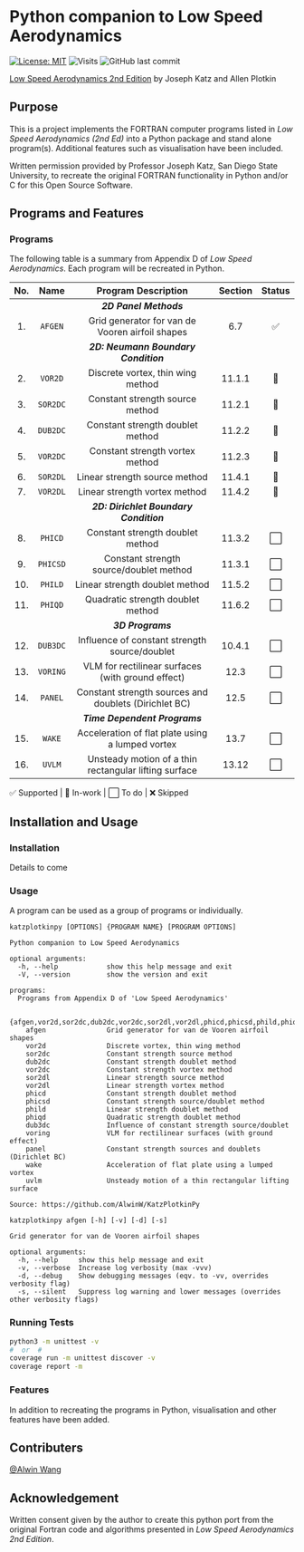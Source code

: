 # Python companion to Low Speed Aerodynamics

[![License: MIT](https://img.shields.io/badge/License-MIT-yellow?style=flat-square)](https://opensource.org/licenses/MIT)
![Visits](https://badges.pufler.dev/visits/alwinw/katzplotkinpy?style=flat-square&label=visits)
![GitHub last commit](https://img.shields.io/github/last-commit/alwinw/katzplotkinpy?style=flat-square)

[Low Speed Aerodynamics 2nd Edition](https://www.amazon.com/Low-Speed-Aerodynamics-Second-Cambridge-Aerospace/dp/0521665523) by Joseph Katz and Allen Plotkin

## Purpose

This is a project implements the FORTRAN computer programs listed in *Low Speed Aerodynamics (2nd Ed)* into a Python package and stand alone program(s). Additional features such as visualisation have been included.

Written permission provided by Professor Joseph Katz, San Diego State University, to recreate the original FORTRAN functionality in Python and/or C for this Open Source Software.

## Programs and Features

### Programs

The following table is a summary from Appendix D of *Low Speed Aerodynamics*. Each program will be recreated in Python.

|  No.  |   Name   |                  Program Description                  | Section | Status |
| :---: | :------: | :---------------------------------------------------: | :-----: | :----: |
|       |          |                **_2D Panel Methods_**                 |         |        |
|  1.   | `AFGEN`  |    Grid generator for van de Vooren airfoil shapes    |   6.7   |   ✅    |
|       |          |         **_2D: Neumann Boundary Condition_**          |         |        |
|  2.   | `VOR2D`  |           Discrete vortex, thin wing method           | 11.1.1  |   🔄    |
|  3.   | `SOR2DC` |            Constant strength source method            | 11.2.1  |   🔄    |
|  4.   | `DUB2DC` |           Constant strength doublet method            | 11.2.2  |   🔄    |
|  5.   | `VOR2DC` |            Constant strength vortex method            | 11.2.3  |   🔄    |
|  6.   | `SOR2DL` |             Linear strength source method             | 11.4.1  |   🔄    |
|  7.   | `VOR2DL` |             Linear strength vortex method             | 11.4.2  |   🔄    |
|       |          |        **_2D: Dirichlet Boundary Condition_**         |         |        |
|  8.   | `PHICD`  |           Constant strength doublet method            | 11.3.2  |   ⬜    |
|  9.   | `PHICSD` |        Constant strength source/doublet method        | 11.3.1  |   ⬜    |
|  10.  | `PHILD`  |            Linear strength doublet method             | 11.5.2  |   ⬜    |
|  11.  | `PHIQD`  |           Quadratic strength doublet method           | 11.6.2  |   ⬜    |
|       |          |                   **_3D Programs_**                   |         |        |
|  12.  | `DUB3DC` |     Influence of constant strength source/doublet     | 10.4.1  |   ⬜    |
|  13.  | `VORING` |   VLM for rectilinear surfaces (with ground effect)   |  12.3   |   ⬜    |
|  14.  | `PANEL`  | Constant strength sources and doublets (Dirichlet BC) |  12.5   |   ⬜    |
|       |          |             **_Time Dependent Programs_**             |         |        |
|  15.  |  `WAKE`  |   Acceleration of flat plate using a lumped vortex    |  13.7   |   ⬜    |
|  16.  |  `UVLM`  | Unsteady motion of a thin rectangular lifting surface |  13.12  |   ⬜    |

✅ Supported | 🔄 In-work | ⬜ To do | ❌ Skipped

## Installation and Usage

### Installation

Details to come

### Usage

A program can be used as a group of programs or individually.

```plaintext
katzplotkinpy [OPTIONS] {PROGRAM NAME} [PROGRAM OPTIONS]

Python companion to Low Speed Aerodynamics

optional arguments:
  -h, --help            show this help message and exit
  -V, --version         show the version and exit

programs:
  Programs from Appendix D of 'Low Speed Aerodynamics'

  {afgen,vor2d,sor2dc,dub2dc,vor2dc,sor2dl,vor2dl,phicd,phicsd,phild,phiqd,dub3dc,voring,panel,wake,uvlm}
    afgen               Grid generator for van de Vooren airfoil shapes
    vor2d               Discrete vortex, thin wing method
    sor2dc              Constant strength source method
    dub2dc              Constant strength doublet method
    vor2dc              Constant strength vortex method
    sor2dl              Linear strength source method
    vor2dl              Linear strength vortex method
    phicd               Constant strength doublet method
    phicsd              Constant strength source/doublet method
    phild               Linear strength doublet method
    phiqd               Quadratic strength doublet method
    dub3dc              Influence of constant strength source/doublet
    voring              VLM for rectilinear surfaces (with ground effect)
    panel               Constant strength sources and doublets (Dirichlet BC)
    wake                Acceleration of flat plate using a lumped vortex
    uvlm                Unsteady motion of a thin rectangular lifting surface

Source: https://github.com/AlwinW/KatzPlotkinPy
```

```plaintext
katzplotkinpy afgen [-h] [-v] [-d] [-s]

Grid generator for van de Vooren airfoil shapes

optional arguments:
  -h, --help     show this help message and exit
  -v, --verbose  Increase log verbosity (max -vvv)
  -d, --debug    Show debugging messages (eqv. to -vv, overrides verbosity flag)
  -s, --silent   Suppress log warning and lower messages (overrides other verbosity flags)
```

### Running Tests

```sh
python3 -m unittest -v
#  or  #
coverage run -m unittest discover -v
coverage report -m
```

### Features

In addition to recreating the programs in Python, visualisation and other features have been added.

## Contributers

[@Alwin Wang](github.com/alwinw)

## Acknowledgement

Written consent given by the author to create this python port from the original Fortran code and algorithms presented in *Low Speed Aerodynamics 2nd Edition*.
